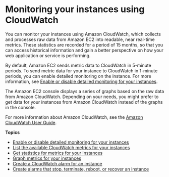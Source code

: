 # Monitoring your instances using CloudWatch<a name="using-cloudwatch"></a>

You can monitor your instances using Amazon CloudWatch, which collects and processes raw data from Amazon EC2 into readable, near real\-time metrics\. These statistics are recorded for a period of 15 months, so that you can access historical information and gain a better perspective on how your web application or service is performing\.

By default, Amazon EC2 sends metric data to CloudWatch in 5\-minute periods\. To send metric data for your instance to CloudWatch in 1\-minute periods, you can enable detailed monitoring on the instance\. For more information, see [Enable or disable detailed monitoring for your instances](using-cloudwatch-new.md)\.

The Amazon EC2 console displays a series of graphs based on the raw data from Amazon CloudWatch\. Depending on your needs, you might prefer to get data for your instances from Amazon CloudWatch instead of the graphs in the console\.

For more information about Amazon CloudWatch, see the [Amazon CloudWatch User Guide](https://docs.aws.amazon.com/AmazonCloudWatch/latest/monitoring/)\.

**Topics**
+ [Enable or disable detailed monitoring for your instances](using-cloudwatch-new.md)
+ [List the available CloudWatch metrics for your instances](viewing_metrics_with_cloudwatch.md)
+ [Get statistics for metrics for your instances](monitoring_get_statistics.md)
+ [Graph metrics for your instances](graphs-in-the-aws-management-console.md)
+ [Create a CloudWatch alarm for an instance](using-cloudwatch-createalarm.md)
+ [Create alarms that stop, terminate, reboot, or recover an instance](UsingAlarmActions.md)